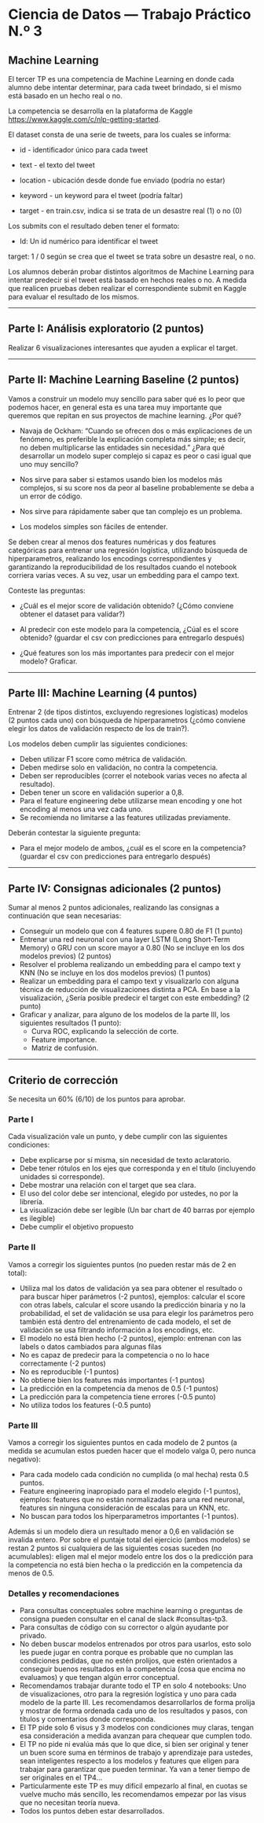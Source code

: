 # Ciencia de Datos — Trabajo Práctico N.º 3  
## Machine Learning

El tercer TP es una competencia de Machine Learning en donde cada alumno debe intentar determinar, para cada tweet brindado, si el mismo está basado en un hecho real o no.

La competencia se desarrolla en la plataforma de Kaggle  https://www.kaggle.com/c/nlp-getting-started.  

El dataset consta de una serie de tweets, para los cuales se informa:

- id - identificador único para cada  tweet

- text - el texto del tweet

- location - ubicación desde donde fue enviado (podría no estar)

- keyword - un keyword para el tweet  (podría faltar)

- target - en train.csv, indica si se trata de un desastre real  (1) o no (0)



Los submits con el resultado deben tener el formato:


- Id: Un id numérico para identificar el tweet

target: 1 / 0 según se crea que el tweet se trata sobre un desastre real, o no.


Los alumnos deberán probar distintos algoritmos de Machine Learning para intentar predecir si el tweet está basado en hechos reales o no. A medida que realicen pruebas deben realizar el correspondiente submit en Kaggle para evaluar el resultado de los mismos.

---

## Parte I: Análisis exploratorio (2 puntos)

Realizar 6 visualizaciones interesantes que ayuden a explicar el target.

---

## Parte II: Machine Learning Baseline (2 puntos)

Vamos a construir un modelo muy sencillo para saber qué es lo peor que podemos hacer, en general esta es una tarea muy importante que queremos que repitan en sus proyectos de machine learning. ¿Por qué?

- Navaja de Ockham: “Cuando se ofrecen dos o más explicaciones de un fenómeno, es preferible la explicación completa más simple; es decir, no deben multiplicarse las entidades sin necesidad.” ¿Para qué desarrollar un modelo super complejo si capaz es peor o casi igual que uno muy sencillo?

- Nos sirve para saber si estamos usando bien los modelos más complejos, si su score nos da peor al baseline probablemente se deba a un error de código.
  
- Nos sirve para rápidamente saber que tan complejo es un problema.
  
- Los modelos simples son fáciles de entender.


Se deben crear al menos dos features numéricas y dos features categóricas para entrenar una regresión logística, utilizando búsqueda de hiperparametros, realizando los encodings correspondientes y garantizando la reproducibilidad de los resultados cuando el notebook corriera varias veces. A su vez, usar un embedding para el campo text.


Conteste las preguntas:

- ¿Cuál es el mejor score de validación obtenido? (¿Cómo conviene obtener el dataset para validar?)
  
- Al predecir con este modelo para la competencia, ¿Cúal es el score obtenido? (guardar el csv con predicciones para entregarlo después)
  
- ¿Qué features son los más importantes para predecir con el mejor modelo? Graficar.
  

---

## Parte III: Machine Learning (4 puntos)


Entrenar 2 (de tipos distintos, excluyendo regresiones logísticas) modelos (2 puntos cada uno) con búsqueda de hiperparametros (¿cómo conviene elegir los datos de validación respecto de los de train?).

Los modelos deben cumplir las siguientes condiciones:

- Deben utilizar F1 score como métrica de validación.
- Deben medirse solo en validación, no contra la competencia.
- Deben ser reproducibles (correr el notebook varias veces no afecta al resultado).
- Deben tener un score en validación superior a 0,8.
- Para el feature engineering debe utilizarse mean encoding y one hot encoding al menos una vez cada uno.
- Se recomienda no limitarse a las features utilizadas previamente.

Deberán contestar la siguiente pregunta:
- Para el mejor modelo de ambos, ¿cuál es el score en la competencia? (guardar el csv con predicciones para entregarlo después)


---

## Parte IV: Consignas adicionales (2 puntos)


Sumar al menos 2 puntos adicionales, realizando las consignas a continuación que sean necesarias:

- Conseguir un modelo que con 4 features supere 0.80 de F1 (1 punto)
- Entrenar una red neuronal con una layer LSTM (Long Short-Term Memory) o GRU con un score mayor a 0.80 (No se incluye en los dos modelos previos) (2 puntos)
- Resolver el problema realizando un embedding para el campo text y KNN (No se incluye en los dos modelos previos) (1 puntos)
- Realizar un embedding para el campo text y visualizarlo con alguna técnica de reducción de visualizaciones distinta a PCA. En base a la visualización, ¿Sería posible predecir el target con este embedding? (2 punto)
- Graficar y analizar, para alguno de los modelos de la parte III, los siguientes resultados (1 punto): 
   - Curva ROC, explicando la selección de corte.
   - Feature importance.
   - Matriz de confusión.

---

## Criterio de corrección


Se necesita un 60% (6/10) de los puntos para aprobar.  


### Parte I

Cada visualización vale un punto, y debe cumplir con las siguientes condiciones:
- Debe explicarse por sí misma, sin necesidad de texto aclaratorio.
- Debe tener rótulos en los ejes que corresponda y en el título (incluyendo unidades si corresponde).
- Debe mostrar una relación con el target que sea clara.
- El uso del color debe ser intencional, elegido por ustedes, no por la librería.
- La visualización debe ser legible (Un bar chart de 40 barras por ejemplo es ilegible)
- Debe cumplir el objetivo propuesto

### Parte II

Vamos a corregir los siguientes puntos (no pueden restar más de 2 en total):
- Utiliza mal los datos de validación ya sea para obtener el resultado o para buscar hiper parámetros (-2 puntos), ejemplos: calcular el score con otras labels, calcular el score usando la predicción binaria y no la probabilidad, el set de validación se usa para elegir los parámetros pero también está dentro del entrenamiento de cada modelo, el set de validación se usa filtrando información a los encodings, etc.
- El modelo no está bien hecho (-2 puntos), ejemplo: entrenan con las labels o datos cambiados para algunas filas
- No es capaz de predecir para la competencia o no lo hace correctamente (-2 puntos)
- No es reproducible (-1 puntos)
- No obtiene bien los features más importantes (-1 puntos)
- La predicción en la competencia da menos de 0.5 (-1 puntos)
- La predicción para la competencia tiene errores (-0.5 punto)
- No utiliza todos los features (-0.5 punto)

### Parte III

Vamos a corregir los siguientes puntos en cada modelo de 2 puntos (a medida se acumulan estos pueden hacer que el modelo valga 0, pero nunca negativo):
- Para cada modelo cada condición no cumplida (o mal hecha) resta 0.5 puntos.
- Feature engineering inapropiado para el modelo elegido (-1 puntos), ejemplos: features que no están normalizadas para una red neuronal, features sin ninguna consideración de escalas para un KNN, etc.
- No buscan para todos los hiperparametros importantes (-1 puntos).

Además si un modelo diera un resultado menor a 0,6 en validación se invalida entero.
Por sobre el puntaje total del ejercicio (ambos modelos) se restan 2 puntos si cualquiera de las siguientes cosas suceden (no acumulables): eligen mal el mejor modelo entre los dos o la predicción para la competencia no está bien hecha o la predicción en la competencia da menos de 0.5.

### Detalles y recomendaciones

- Para consultas conceptuales sobre machine learning o preguntas de consigna pueden consultar en el canal de slack #consultas-tp3.
- Para consultas de código con su corrector o algún ayudante por privado.
- No deben buscar modelos entrenados por otros para usarlos, esto solo les puede jugar en contra porque es probable que no cumplan las condiciones pedidas, que no estén prolijos, que estén orientados a conseguir buenos resultados en la competencia (cosa que encima no evaluamos) y que tengan algún error conceptual.
- Recomendamos trabajar durante todo el TP en solo 4 notebooks: Uno de visualizaciones, otro para la regresión logística y uno para cada modelo de la parte III. Les recomendamos desarrollarlos de forma prolija y mostrar de forma ordenada cada uno de los resultados y pasos, con títulos y comentarios donde corresponda.
- El TP pide solo 6 visus y 3 modelos con condiciones muy claras, tengan esa consideración a medida avanzan para chequear que cumplen todo.
- El TP no pide ni evalúa más que lo que dice, si bien ser original y tener un buen score suma en términos de trabajo y aprendizaje para ustedes, sean inteligentes respecto a los modelos y features que eligen para trabajar para garantizar que pueden terminar. Ya van a tener tiempo de ser originales en el TP4…
- Particularmente este TP es muy difícil empezarlo al final, en cuotas se vuelve mucho más sencillo, les recomendamos empezar por las visus que no necesitan teoría nueva.
- Todos los puntos deben estar desarrollados.


